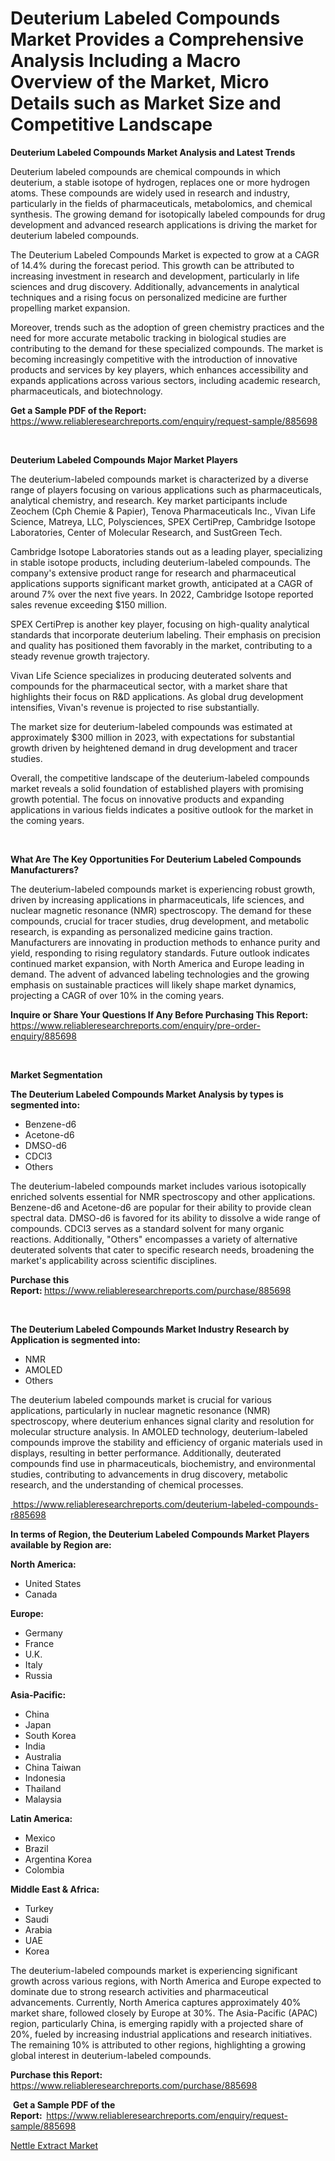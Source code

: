 <p><h1>Deuterium Labeled Compounds Market Provides a Comprehensive Analysis Including a Macro Overview of the Market, Micro Details such as Market Size and Competitive Landscape</h1></p><p><strong>Deuterium Labeled Compounds Market Analysis and Latest Trends</strong></p>
<p><p>Deuterium labeled compounds are chemical compounds in which deuterium, a stable isotope of hydrogen, replaces one or more hydrogen atoms. These compounds are widely used in research and industry, particularly in the fields of pharmaceuticals, metabolomics, and chemical synthesis. The growing demand for isotopically labeled compounds for drug development and advanced research applications is driving the market for deuterium labeled compounds.</p><p>The Deuterium Labeled Compounds Market is expected to grow at a CAGR of 14.4% during the forecast period. This growth can be attributed to increasing investment in research and development, particularly in life sciences and drug discovery. Additionally, advancements in analytical techniques and a rising focus on personalized medicine are further propelling market expansion. </p><p>Moreover, trends such as the adoption of green chemistry practices and the need for more accurate metabolic tracking in biological studies are contributing to the demand for these specialized compounds. The market is becoming increasingly competitive with the introduction of innovative products and services by key players, which enhances accessibility and expands applications across various sectors, including academic research, pharmaceuticals, and biotechnology.</p></p>
<p><strong>Get a Sample PDF of the Report:&nbsp;</strong> <a href="https://www.reliableresearchreports.com/enquiry/request-sample/885698?utm_campaign=3358&utm_medium=2&utm_source=Github&utm_content=ia&utm_term=01042025&utm_id=deuterium-labeled-compounds">https://www.reliableresearchreports.com/enquiry/request-sample/885698</a></p>
<p>&nbsp;</p>
<p><strong>Deuterium Labeled Compounds Major Market Players</strong></p>
<p><p>The deuterium-labeled compounds market is characterized by a diverse range of players focusing on various applications such as pharmaceuticals, analytical chemistry, and research. Key market participants include Zeochem (Cph Chemie & Papier), Tenova Pharmaceuticals Inc., Vivan Life Science, Matreya, LLC, Polysciences, SPEX CertiPrep, Cambridge Isotope Laboratories, Center of Molecular Research, and SustGreen Tech.</p><p>Cambridge Isotope Laboratories stands out as a leading player, specializing in stable isotope products, including deuterium-labeled compounds. The company's extensive product range for research and pharmaceutical applications supports significant market growth, anticipated at a CAGR of around 7% over the next five years. In 2022, Cambridge Isotope reported sales revenue exceeding $150 million.</p><p>SPEX CertiPrep is another key player, focusing on high-quality analytical standards that incorporate deuterium labeling. Their emphasis on precision and quality has positioned them favorably in the market, contributing to a steady revenue growth trajectory.</p><p>Vivan Life Science specializes in producing deuterated solvents and compounds for the pharmaceutical sector, with a market share that highlights their focus on R&D applications. As global drug development intensifies, Vivan's revenue is projected to rise substantially.</p><p>The market size for deuterium-labeled compounds was estimated at approximately $300 million in 2023, with expectations for substantial growth driven by heightened demand in drug development and tracer studies.</p><p>Overall, the competitive landscape of the deuterium-labeled compounds market reveals a solid foundation of established players with promising growth potential. The focus on innovative products and expanding applications in various fields indicates a positive outlook for the market in the coming years.</p></p>
<p>&nbsp;</p>
<p><strong>What Are The Key Opportunities For Deuterium Labeled Compounds Manufacturers?</strong></p>
<p><p>The deuterium-labeled compounds market is experiencing robust growth, driven by increasing applications in pharmaceuticals, life sciences, and nuclear magnetic resonance (NMR) spectroscopy. The demand for these compounds, crucial for tracer studies, drug development, and metabolic research, is expanding as personalized medicine gains traction. Manufacturers are innovating in production methods to enhance purity and yield, responding to rising regulatory standards. Future outlook indicates continued market expansion, with North America and Europe leading in demand. The advent of advanced labeling technologies and the growing emphasis on sustainable practices will likely shape market dynamics, projecting a CAGR of over 10% in the coming years.</p></p>
<p><strong>Inquire or Share Your Questions If Any Before Purchasing This Report:</strong> <a href="https://www.reliableresearchreports.com/enquiry/pre-order-enquiry/885698?utm_campaign=3358&utm_medium=2&utm_source=Github&utm_content=ia&utm_term=01042025&utm_id=deuterium-labeled-compounds">https://www.reliableresearchreports.com/enquiry/pre-order-enquiry/885698</a></p>
<p>&nbsp;</p>
<p><strong>Market Segmentation</strong></p>
<p><strong>The Deuterium Labeled Compounds Market Analysis by types is segmented into:</strong></p>
<p><ul><li>Benzene-d6</li><li>Acetone-d6</li><li>DMSO-d6</li><li>CDCl3</li><li>Others</li></ul></p>
<p><p>The deuterium-labeled compounds market includes various isotopically enriched solvents essential for NMR spectroscopy and other applications. Benzene-d6 and Acetone-d6 are popular for their ability to provide clean spectral data. DMSO-d6 is favored for its ability to dissolve a wide range of compounds. CDCl3 serves as a standard solvent for many organic reactions. Additionally, "Others" encompasses a variety of alternative deuterated solvents that cater to specific research needs, broadening the market's applicability across scientific disciplines.</p></p>
<p><strong>Purchase this Report:&nbsp;</strong><a href="https://www.reliableresearchreports.com/purchase/885698?utm_campaign=3358&utm_medium=2&utm_source=Github&utm_content=ia&utm_term=01042025&utm_id=deuterium-labeled-compounds">https://www.reliableresearchreports.com/purchase/885698</a></p>
<p>&nbsp;</p>
<p><strong>The Deuterium Labeled Compounds Market Industry Research by Application is segmented into:</strong></p>
<p><ul><li>NMR</li><li>AMOLED</li><li>Others</li></ul></p>
<p><p>The deuterium labeled compounds market is crucial for various applications, particularly in nuclear magnetic resonance (NMR) spectroscopy, where deuterium enhances signal clarity and resolution for molecular structure analysis. In AMOLED technology, deuterium-labeled compounds improve the stability and efficiency of organic materials used in displays, resulting in better performance. Additionally, deuterated compounds find use in pharmaceuticals, biochemistry, and environmental studies, contributing to advancements in drug discovery, metabolic research, and the understanding of chemical processes.</p></p>
<p><a href="https://www.reliableresearchreports.com/deuterium-labeled-compounds-r885698?utm_campaign=3358&utm_medium=2&utm_source=Github&utm_content=ia&utm_term=01042025&utm_id=deuterium-labeled-compounds">&nbsp;https://www.reliableresearchreports.com/deuterium-labeled-compounds-r885698</a></p>
<p><strong>In terms of Region, the Deuterium Labeled Compounds Market Players available by Region are:</strong></p>
<p>
    <p> <strong> North America: </strong>
        <ul>
            <li>United States</li>
            <li>Canada</li>
        </ul>
        </p> 
    <p> <strong> Europe: </strong>
        <ul>
            <li>Germany</li>
            <li>France</li>
            <li>U.K.</li>
            <li>Italy</li>
            <li>Russia</li>
        </ul>
        </p> 
    <p> <strong> Asia-Pacific: </strong>
        <ul>
            <li>China</li>
            <li>Japan</li>
            <li>South Korea</li>
            <li>India</li>
            <li>Australia</li>
            <li>China Taiwan</li>
            <li>Indonesia</li>
            <li>Thailand</li>
            <li>Malaysia</li>
        </ul>
        </p> 
    <p> <strong> Latin America: </strong>
        <ul>
            <li>Mexico</li>
            <li>Brazil</li>
            <li>Argentina Korea</li>
            <li>Colombia</li>
        </ul>
        </p> 
    <p> <strong> Middle East & Africa: </strong>
        <ul>
            <li>Turkey</li>
            <li>Saudi</li>
            <li>Arabia</li>
            <li>UAE</li>
            <li>Korea</li>
        </ul>
    </p>
    </p>
<p><p>The deuterium-labeled compounds market is experiencing significant growth across various regions, with North America and Europe expected to dominate due to strong research activities and pharmaceutical advancements. Currently, North America captures approximately 40% market share, followed closely by Europe at 30%. The Asia-Pacific (APAC) region, particularly China, is emerging rapidly with a projected share of 20%, fueled by increasing industrial applications and research initiatives. The remaining 10% is attributed to other regions, highlighting a growing global interest in deuterium-labeled compounds.</p></p>
<p><strong>Purchase this Report: </strong><a href="https://www.reliableresearchreports.com/purchase/885698?utm_campaign=3358&utm_medium=2&utm_source=Github&utm_content=ia&utm_term=01042025&utm_id=deuterium-labeled-compounds">https://www.reliableresearchreports.com/purchase/885698</a></p>
<p>&nbsp;<strong>Get a Sample PDF of the Report:&nbsp;&nbsp;</strong><a href="https://www.reliableresearchreports.com/enquiry/request-sample/885698?utm_campaign=3358&utm_medium=2&utm_source=Github&utm_content=ia&utm_term=01042025&utm_id=deuterium-labeled-compounds">https://www.reliableresearchreports.com/enquiry/request-sample/885698</a></p>
<p><strong></strong></p>
<p><p><a href="https://github.com/porstheftyux/Market-Research-Report-List-1/blob/main/nettle-extract-market.md?utm_campaign=3358&utm_medium=2&utm_source=Github&utm_content=ia&utm_term=01042025&utm_id=deuterium-labeled-compounds">Nettle Extract Market</a></p></p>